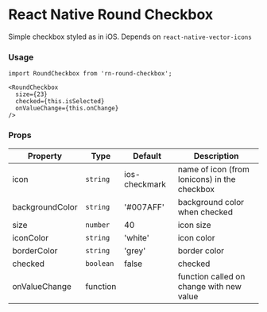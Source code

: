 # React Native Round Checkbox


Simple checkbox styled as in iOS. Depends on `react-native-vector-icons`

### Usage
`import RoundCheckbox from 'rn-round-checkbox';`

```
<RoundCheckbox
  size={23}
  checked={this.isSelected}
  onValueChange={this.onChange}
/>

```
### Props

| Property | Type | Default | Description |
|-----------|--------|---------|--------------------------------------------|
| icon | `string` | ios-checkmark | name of icon (from Ionicons) in the checkbox |
| backgroundColor | `string` | '#007AFF' | background color when checked |
| size | `number` | 40 | icon size |
| iconColor | `string` | 'white' | icon color |
| borderColor | `string` | 'grey' | border color |
| checked | `boolean` | false | checked |
| onValueChange | function | | function called on change with new value|
